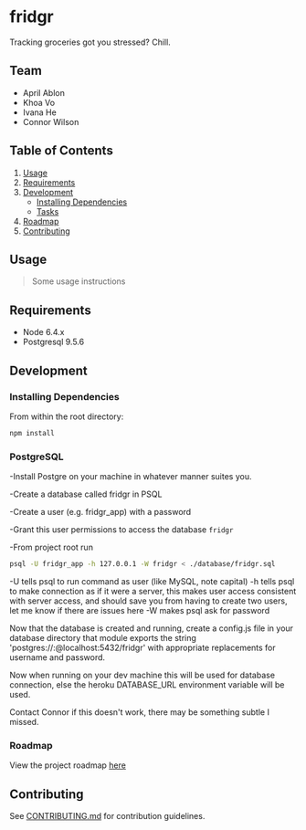 # fridgr
Tracking groceries got you stressed? Chill.

## Team

  - April Ablon
  - Khoa Vo
  - Ivana He
  - Connor Wilson

## Table of Contents

1. [Usage](#Usage)
2. [Requirements](#requirements)
3. [Development](#development)
    - [Installing Dependencies](#installing-dependencies)
    - [Tasks](#tasks)
4. [Roadmap](#roadmap)
5. [Contributing](#contributing)

## Usage

> Some usage instructions

## Requirements

- Node 6.4.x
- Postgresql 9.5.6

## Development

### Installing Dependencies

From within the root directory:

```sh
npm install
```

### PostgreSQL

-Install Postgre on your machine in whatever manner suites you.

-Create a database called fridgr in PSQL

-Create a user (e.g. fridgr_app) with a password

-Grant this user permissions to access the database `fridgr`

-From project root run

```sh
psql -U fridgr_app -h 127.0.0.1 -W fridgr < ./database/fridgr.sql
```
-U tells psql to run command as user (like MySQL, note capital)
-h tells psql to make connection as if it were a server, this makes user access consistent with server access, and should save you from having to create two users, let me know if there are issues here
-W makes psql ask for password

Now that the database is created and running, create a config.js file in your database directory that module exports the string
'postgres://<username>:<password>@localhost:5432/fridgr'
with appropriate replacements for username and password.

Now when running on your dev machine this will be used for database connection, else the heroku DATABASE_URL environment variable will be used.

Contact Connor if this doesn't work, there may be something subtle I missed.

### Roadmap

View the project roadmap [here](https://trello.com/b/CBEpWlz0)


## Contributing

See [CONTRIBUTING.md](CONTRIBUTING.md) for contribution guidelines.
